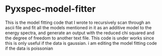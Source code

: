 # Pyxspec-model-fitter
This is the model fitting code that I wrote to recursively scan through an ascii file and fit all the models mentioned in it as an additive model to the energy spectra, and generate an output with the reduced chi squared and the degree of freedom to another text file. 
This code is under works since this is only useful if the data is gaussian. i am editing the model fitting code if the data is poissonian
